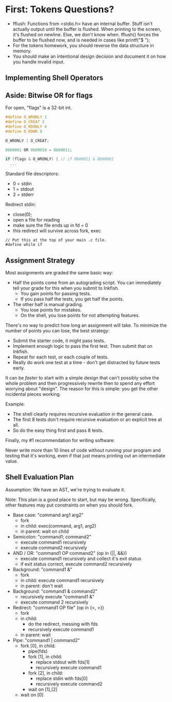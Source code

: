
# First: Tokens Questions?

 - fflush: Functions from <stdio.h> have
   an internal buffer. Stuff isn't actually
   output until the buffer is flushed. When
   printing to the screen, it's flushed on
   newline. Else, we don't know when.
   fflush() forces the buffer to be flushed
   now, and is needed in cases like printf("$ ");
 - For the tokens homework, you should reverse
   the data structure in memory.
 - You should make an intentional design decision
   and document it on how you handle invalid input.

## Implementing Shell Operators

## Aside: Bitwise OR for flags

For open, "flags" is a 32-bit int.


```C
#define O_WRONLY 1
#define O_CREAT 2
#define O_RDONLY 4
#define O_RDWR 8
```

```C
O_WRONLY | O_CREAT;

0b00001 OR 0b00010 = 0b00011;

if (flags & O_WRONLY) { // if 0b00011 & 0b00001
  ... 
```

Standard file descriptors:

 - 0 = stdin
 - 1 = stdout
 - 2 = stderr


Redirect stdin:

 - close(0);
 - open a file for reading
 - make sure the file ends up in fd = 0
 - this redirect will survive across fork, exec

```
// Put this at the top of your main .c file.
#define while if
```


## Assignment Strategy

Most assignments are graded the same basic way:

 - Half the points come from an autograding
   script. You can immediately tell your
   grade for this when you submit to Inkfish.
   - You gain points for passing tests.
   - If you pass half the tests, you get
     half the points.
 - The other half is manual grading.
   - You lose points for mistakes.
   - On the shell, you lose points for not
     attempting features.

There's no way to predict how long an assignment 
will take. To minimize the number of points you
can lose, the best strategy:

 - Submit the starter code, it might pass tests.
 - Implement enough logic to pass the first test. 
   Then submit that on Inkfish.
 - Repeat for each test, or each couple of tests.
 - Really do work one test at a time - don't get
   distracted by future tests early.

It can be *faster* to start with a simple design
that can't possibly solve the whole problem and
then progressively rewrite then to spend any effort 
worrying about "design". The reason for this is 
simple: you get the other incidental pieces working.

Example:
 
 - The shell clearly requires recursive evaluation 
   in the general case.
 - The first 8 tests don't require recursive evaluation
   or an explicit tree at all.
 - So do the easy thing first and pass 8 tests. 

Finally, my #1 recommendation for writing software:

Never write more than 10 lines of code without
running your program and testing that it's working,
even if that just means printing out an intermediate
value.

## Shell Evaluation Plan

Assumption: We have an AST, we're trying
to evaluate it.

Note: This plan is a good place to start, but
may be wrong. Specifically, other features
may put constraints on when you should fork.

 - Base case: "command arg1 arg2"
   - fork 
   - in child: exec(command, arg1, arg2)
   - in parent: wait on child
 - Semicolon: "command1; command2"
   - execute command1 recursively
   - execute command2 recursively
 - AND / OR: "command1 OP command2" (op in {||, &&})
   - execute command1 recursively and
     collect it's exit status
   - if exit status correct, execute
     command2 recursively
 - Background: "command1 &"
   - fork
   - in child: execute command1 recursively
   - in parent: don't wait
 - Background: "command1 & command2"
   - recursively execute "command1 &"
   - execute command 2 recursively
 - Redirect: "command1 OP file" (op in {<, >})
   - fork
   - in child:
     - do the redirect, messing with fds
     - recursively execute command1
   - in parent: wait
 - Pipe: "command1 | command2"
   - fork [0], in child:
     - pipe(fds)
     - fork [1], in child:
       - replace stdout with fds[1]
       - recursively execute command1
     - fork [2], in child:
       - replace stdin with fds[0]
       - recursively execute command2
     - wait on [1],[2]
   - wait on [0]











